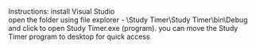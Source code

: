 Instructions: install Visual Studio  
open the folder using file explorer - \Study Timer\Study Timer\bin\Debug and click to open Study Timer.exe (program). you can move the Study Timer program to desktop for quick access
